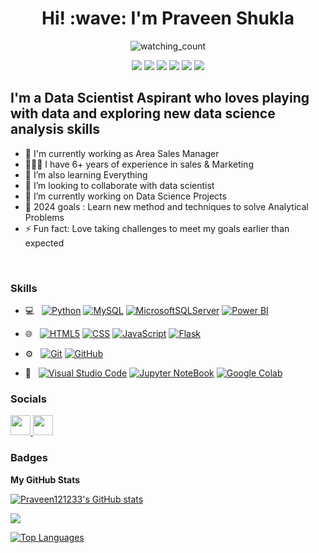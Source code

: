 <h1 align='center'> Hi! :wave: I'm Praveen Shukla</h1>
<p align='center'>
</p>

<p align="center"> 
  <img src="https://komarev.com/ghpvc/?username=Praveen121233&color=brightgreen" alt="watching_count" />
</p>
<p align="center">
<img src="https://img.shields.io/badge/Age-30-blue" />
  <img src="https://img.shields.io/badge/Focus-Machine%20Learning-brightgreen"/>
  <img src="https://img.shields.io/badge/Lives-India-success" />
  <img src="https://img.shields.io/badge/Languages-English%20%26%20Marathi%20%26%20Hindi-navyblue" />
  <img src="https://img.shields.io/badge/Fav%20PLang-Python-success" />
 <img src="https://img.shields.io/badge/Fav%20Viz%20Tool-Power BI-success" />
</p>

## I'm a Data Scientist Aspirant who loves playing with data and exploring new data science analysis skills

* 💼 I'm currently working as Area Sales Manager
* 👩🏻‍💻 I have 6+ years of experience in sales & Marketing
* 🌱 I’m also learning Everything
* 👯 I’m looking to collaborate with data scientist
* 🔭 I’m currently working on Data Science Projects
* 🥅 2024 goals : Learn new method and techniques to solve Analytical Problems
* ⚡ Fun fact: Love taking challenges to meet my goals earlier than expected

<br>

### Skills


- 💻 &nbsp;
  [![Python](https://img.shields.io/badge/-Python-333333?style=flat&logo=python)](https://www.python.org/)
  [![MySQL](https://img.shields.io/badge/-MySQL-333333?style=flat&logo=mysql)](https://www.mysql.com/)
  [![MicrosoftSQLServer](https://img.shields.io/badge/-MicrosoftSQLServer-333333?style=flat&logo=microsoftsqlserver)](https://learn.microsoft.com/en-us/sql/?view=sql-server-ver16)
  [![Power BI](https://img.shields.io/badge/-PowerBI-F2C811?style=flat&logo=powerbi&logoColor=white"/)](https://www.microsoft.com/en-us/power-platform/products/power-bi)
  
- 🌐 &nbsp;
  [![HTML5](https://img.shields.io/badge/-HTML5-333333?style=flat&logo=HTML5)](https://html.com/)
  [![CSS](https://img.shields.io/badge/-CSS-333333?style=flat&logo=CSS3&logoColor=1572B6)](https://www.w3.org/Style/CSS/Overview.en.html)
  [![JavaScript](https://img.shields.io/badge/-JavaScript-333333?style=flat&logo=javascript)](https://www.javascript.com/)
  [![Flask](https://img.shields.io/badge/-Flask-333333?style=flat&logo=flask)](https://flask.palletsprojects.com/en/latest/)

- ⚙ &nbsp;
  [![Git](https://img.shields.io/badge/-Git-333333?style=flat&logo=git)](https://git-scm.com/doc)
  [![GitHub](https://img.shields.io/badge/-GitHub-333333?style=flat&logo=github)](https://github.com/)
- 🔧 &nbsp;
  [![Visual Studio Code](https://img.shields.io/badge/-Visual%20Studio%20Code-333333?style=flat&logo=visual-studio-code&logoColor=007ACC)](https://code.visualstudio.com/)
  [![Jupyter NoteBook](https://img.shields.io/badge/-Jupyter%20Notebook-333333?style=flat&logo=jupyter-notebook&logoColor=007ACC)](https://jupyter.org/)
  [![Google Colab](https://img.shields.io/badge/-Google%20Colab-333333?style=flat&logo=google-colab&logoColor=007ACC)](https://colab.research.google.com/)



### Socials

<p align="left"> <a href="https://www.github.com/Praveen121233" target="_blank" rel="noreferrer"> <picture> <source media="(prefers-color-scheme: dark)" srcset="https://raw.githubusercontent.com/danielcranney/readme-generator/main/public/icons/socials/github-dark.svg" /> <source media="(prefers-color-scheme: light)" srcset="https://raw.githubusercontent.com/danielcranney/readme-generator/main/public/icons/socials/github.svg" /> <img src="https://raw.githubusercontent.com/danielcranney/readme-generator/main/public/icons/socials/github.svg" width="32" height="32" /> </picture> </a>
<a href="https://www.linkedin.com/in/praveen-shukla-b18b15292/" target="_blank" rel="noreferrer"> <picture> <source media="(prefers-color-scheme: dark)" srcset="https://raw.githubusercontent.com/danielcranney/readme-generator/main/public/icons/socials/linkedin-dark.svg" /> <source media="(prefers-color-scheme: light)" srcset="https://raw.githubusercontent.com/danielcranney/readme-generator/main/public/icons/socials/linkedin.svg" /> <img src="https://raw.githubusercontent.com/danielcranney/readme-generator/main/public/icons/socials/linkedin.svg" width="32" height="32" /> </picture> </a></p>

### Badges

<b>My GitHub Stats</b>

<a href="http://www.github.com/Praveen121233"><img src="https://github-readme-stats.vercel.app/api?username=Praveen121233&show_icons=true&hide=prs,issues,&count_private=true&title_color=0891b2&text_color=ffffff&icon_color=0891b2&bg_color=1c1917&hide_border=true&show_icons=true" alt="Praveen121233's GitHub stats" /></a>

<a href="http://www.github.com/Praveen121233"><img src="https://github-readme-streak-stats.herokuapp.com/?user=Praveen121233&stroke=ffffff&background=1c1917&ring=0891b2&fire=0891b2&currStreakNum=ffffff&currStreakLabel=0891b2&sideNums=ffffff&sideLabels=ffffff&dates=ffffff&hide_border=true" /></a>

<a href="https://github.com/Praveen121233" align="left"><img src="https://github-readme-stats.vercel.app/api/top-langs/?username=Praveen121233&langs_count=10&title_color=0891b2&text_color=ffffff&icon_color=0891b2&bg_color=1c1917&hide_border=true&locale=en&custom_title=Top%20%Languages" alt="Top Languages" /></a>

